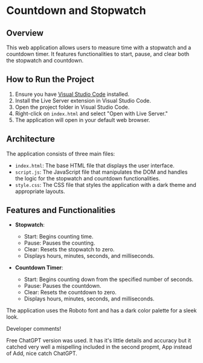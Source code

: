 # Countdown and Stopwatch

## Overview
This web application allows users to measure time with a stopwatch and a countdown timer. It features functionalities to start, pause, and clear both the stopwatch and countdown.

## How to Run the Project
1. Ensure you have [Visual Studio Code](https://code.visualstudio.com/) installed.
2. Install the Live Server extension in Visual Studio Code.
3. Open the project folder in Visual Studio Code.
4. Right-click on `index.html` and select "Open with Live Server."
5. The application will open in your default web browser.

## Architecture
The application consists of three main files:
- `index.html`: The base HTML file that displays the user interface.
- `script.js`: The JavaScript file that manipulates the DOM and handles the logic for the stopwatch and countdown functionalities.
- `style.css`: The CSS file that styles the application with a dark theme and appropriate layouts.

## Features and Functionalities
- **Stopwatch**:
  - Start: Begins counting time.
  - Pause: Pauses the counting.
  - Clear: Resets the stopwatch to zero.
  - Displays hours, minutes, seconds, and milliseconds.

- **Countdown Timer**:
  - Start: Begins counting down from the specified number of seconds.
  - Pause: Pauses the countdown.
  - Clear: Resets the countdown to zero.
  - Displays hours, minutes, seconds, and milliseconds.

The application uses the Roboto font and has a dark color palette for a sleek look.

Developer comments!

Free ChatGPT version was used. It has it's little details and accuracy but it catched very well a mispelling included in the second propmt, App instead of Add, nice catch ChatGPT.
